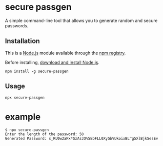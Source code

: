 # secure passgen

A simple command-line tool that allows you to generate random and secure passwords.

## Installation

This is a [Node.js](https://nodejs.org/en/) module available through the
[npm registry](https://www.npmjs.com/).

Before installing, [download and install Node.js](https://nodejs.org/en/download/).

```console
npm install -g secure-passgen
```
## Usage

```console
npx secure-passgen
```

# example
```console
$ npx secure-passgen
Enter the length of the password: 50
Generated Password: s_RU0w2aPx*SzAs3Q%5EbFLL0XyGb%UkoixBL^g5XlBjkSesEv
```
